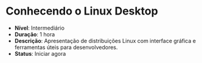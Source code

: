 # Conhecendo o Linux Desktop

- **Nível**: Intermediário
- **Duração**: 1 hora
- **Descrição**: Apresentação de distribuições Linux com interface gráfica e ferramentas úteis para desenvolvedores.
- **Status**: Iniciar agora
